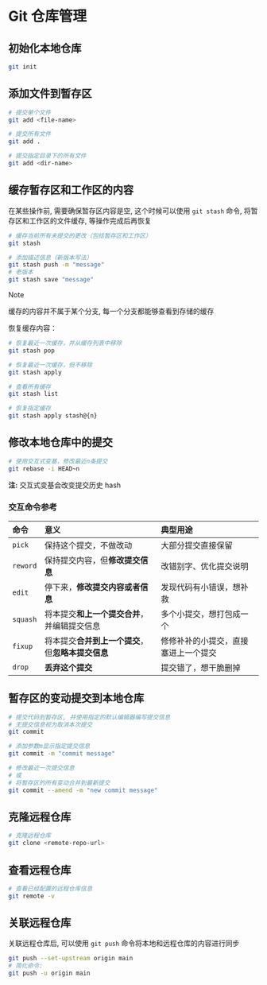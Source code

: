 # Git 仓库管理

## 初始化本地仓库

```bash
git init
```

## 添加文件到暂存区

```bash
# 提交单个文件
git add <file-name>

# 提交所有文件
git add .

# 提交指定目录下的所有文件
git add <dir-name>
```

## 缓存暂存区和工作区的内容

在某些操作前, 需要确保暂存区内容是空, 这个时候可以使用 `git stash` 命令, 将暂存区和工作区的文件缓存, 等操作完成后再恢复

```bash
# 缓存当前所有未提交的更改（包括暂存区和工作区）
git stash

# 添加描述信息（新版本写法）
git stash push -m "message"
# 老版本
git stash save "message"

```

> [!NOTE]
> 缓存的内容并不属于某个分支, 每一个分支都能够查看到存储的缓存

恢复缓存内容：

```bash
# 恢复最近一次缓存，并从缓存列表中移除
git stash pop

# 恢复最近一次缓存，但不移除
git stash apply

# 查看所有缓存
git stash list

# 恢复指定缓存
git stash apply stash@{n}
```

## 修改本地仓库中的提交

```bash
# 使用交互式变基，修改最近n条提交
git rebase -i HEAD~n
```

**注:** 交互式变基会改变提交历史 hash

### 交互命令参考

| 命令     | 意义                                               | 典型用途                             |
| :------- | :------------------------------------------------- | :----------------------------------- |
| `pick`   | 保持这个提交，不做改动                             | 大部分提交直接保留                   |
| `reword` | 保持提交内容，但**修改提交信息**                   | 改错别字、优化提交说明               |
| `edit`   | 停下来，**修改提交内容或者信息**                   | 发现代码有小错误，想补救             |
| `squash` | 将本提交**和上一个提交合并**，并编辑提交信息       | 多个小提交，想打包成一个             |
| `fixup`  | 将本提交**合并到上一个提交**，但**忽略本提交信息** | 修修补补的小提交，直接塞进上一个提交 |
| `drop`   | **丢弃这个提交**                                   | 提交错了，想干脆删掉                 |

## 暂存区的变动提交到本地仓库

```bash
# 提交代码到暂存区, 并使用指定的默认编辑器编写提交信息
# 无提交信息视为取消本次提交
git commit

# 添加参数m显示指定提交信息
git commit -m "commit message"

# 修改最近一次提交信息
# 或
# 将暂存区的所有变动合并到最新提交
git commit --amend -m "new commit message"
```

## 克隆远程仓库

```bash
# 克隆远程仓库
git clone <remote-repo-url>
```

## 查看远程仓库

```bash
# 查看已经配置的远程仓库信息
git remote -v
```

## 关联远程仓库

关联远程仓库后, 可以使用 `git push` 命令将本地和远程仓库的内容进行同步

```bash
git push --set-upstream origin main
# 简化命令:
git push -u origin main
```